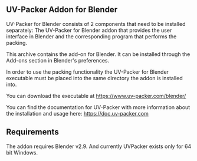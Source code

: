 ## UV-Packer Addon for Blender

UV-Packer for Blender consists of 2 components that need to be installed
separately: The UV-Packer for Blender addon that provides the user interface in
Blender and the corresponding program that performs the packing.

This archive contains the add-on for Blender. It can be installed through the
Add-ons section in Blender's preferences.

In order to use the packing functionality the UV-Packer for Blender executable
must be placed into the same directory the addon is installed into.

You can download the executable at https://www.uv-packer.com/blender/

You can find the documentation for UV-Packer with more information about the
installation and usage here:
https://doc.uv-packer.com


## Requirements

The addon requires Blender v2.9. And currently UVPacker exists only for 64 bit Windows.

